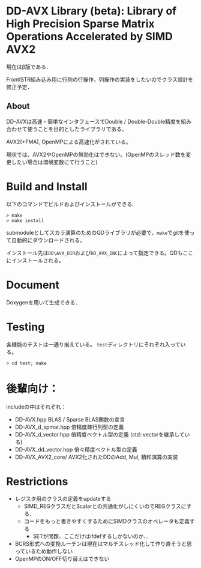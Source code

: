 # DD-AVX Library (beta): Library of High Precision Sparse Matrix Operations Accelerated by SIMD AVX2
現在はβ版である．

FrontISTR組み込み用に行列の行操作，列操作の実装をしたいのでクラス設計を修正予定．

## About
DD-AVXは高速・簡単なインタフェースでDouble / Double-Double精度を組み合わせて使うことを目的としたライブラリである。

AVX2(+FMA), OpenMPによる高速化がされている。

現状では、AVX2やOpenMPの無効化はできない。(OpenMPのスレッド数を変更したい場合は環境変数にて行うこと)

# Build and Install

以下のコマンドでビルドおよびインストールができる:

```
> make
> make install
```

submoduleとしてスカラ演算のためのQDライブラリが必要で、`make`でgitを使って自動的にダウンロードされる。

インストール先は`DD\AVX_DIR`および`DD_AVX_INC`によって指定できる。QDもここにインストールされる。

# Document

Doxygenを用いて生成できる．

# Testing
各機能のテストは一通り揃えている。
`test`ディレクトリにそれぞれ入っている。

```
> cd test; make
```

# 後輩向け：
includeの中はそれぞれ：
* DD-AVX.hpp
BLAS / Sparse BLAS関数の宣言
* DD-AVX\_d\_spmat.hpp
倍精度疎行列型の定義
* DD-AVX\_d\_vector.hpp
倍精度ベクトル型の定義 (std::vector<double>を継承している)
* DD-AVX\_dd\_vector.hpp
倍々精度ベクトル型の定義
* DD-AVX\_AVX2\_core/
AVX2化されたDDのAdd, Mul, 積和演算の実装

# Restrictions
* レジスタ用のクラスの定義をupdateする
	* SIMD\_REGクラスだとScalarとの共通化がしにくいのでREGクラスにする．
	* コードをもっと書きやすくするためにSIMDクラスのオペレータも定義する
		* SETが問題．ここだけはifdefするしかないのか．．
* BCRS形式への変換ルーチンは現在はマルチスレッド化して作り直そうと思っているため動作しない
* OpenMPのON/OFF切り替えはできない
